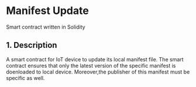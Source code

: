# Manifest Update
Smart contract written in Solidity

## 1. Description
A smart contract for IoT device to update its local manifest file. The smart contract ensures that only the latest version of the specific manifest is doenloaded to local device. Moreover,the publisher of this manifest must be specific as well.
